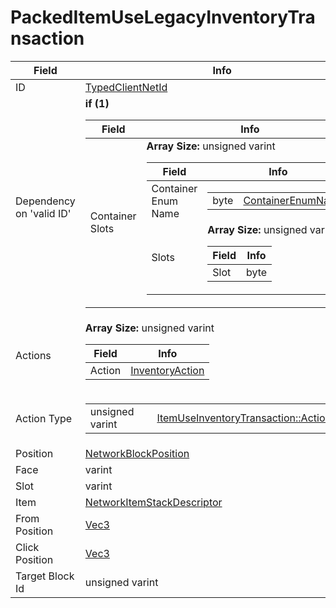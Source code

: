 # PackedItemUseLegacyInventoryTransaction

<table><thead><tr><th>Field</th><th>Info</th></tr></thead><tbody>
<tr><td>ID</td><td><a href="../types/TypedClientNetId_ItemStackLegacyRequestIdTag.md">TypedClientNetId<struct ItemStackLegacyRequestIdTag,int,0></a></td></tr>
<tr><td>Dependency on 'valid ID'</td><td><b>if (1)</b><br>
  <table><thead><tr><th>Field</th><th>Info</th></tr></thead><tbody>
  <tr><td>Container Slots</td><td><b>Array Size:</b> unsigned varint
    <table><thead><tr><th>Field</th><th>Info</th></tr></thead><tbody>
    <tr><td>Container Enum Name</td><td><table><tbody><tr><td>byte</td><td><a href="../enums/ContainerEnumName.md">ContainerEnumName</a></td></tr></tbody></table></td></tr>
    <tr><td>Slots</td><td><b>Array Size:</b> unsigned varint
      <table><thead><tr><th>Field</th><th>Info</th></tr></thead><tbody>
      <tr><td>Slot</td><td>byte</td></tr>
      </tbody></table></td></tr>
    </tbody></table></td></tr>
  </tbody></table></td></tr>
<tr><td>Actions</td><td><b>Array Size:</b> unsigned varint
  <table><thead><tr><th>Field</th><th>Info</th></tr></thead><tbody>
  <tr><td>Action</td><td><a href="../types/InventoryAction.md">InventoryAction</a></td></tr>
  </tbody></table></td></tr>
<tr><td>Action Type</td><td><table><tbody><tr><td>unsigned varint</td><td><a href="../enums/ItemUseInventoryTransaction_ActionType.md">ItemUseInventoryTransaction::ActionType</a></td></tr></tbody></table></td></tr>
<tr><td>Position</td><td><a href="../types/NetworkBlockPosition.md">NetworkBlockPosition</a></td></tr>
<tr><td>Face</td><td>varint</td></tr>
<tr><td>Slot</td><td>varint</td></tr>
<tr><td>Item</td><td><a href="../types/NetworkItemStackDescriptor.md">NetworkItemStackDescriptor</a></td></tr>
<tr><td>From Position</td><td><a href="../types/Vec3.md">Vec3</a></td></tr>
<tr><td>Click Position</td><td><a href="../types/Vec3.md">Vec3</a></td></tr>
<tr><td>Target Block Id</td><td>unsigned varint</td></tr>
</tbody></table>